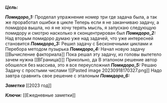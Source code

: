 
***Цель:***  

***Помидоро_1:*** 
	Проделал упражнение номер три
	где задача была, а так же проработал ошибки в цикле
	Теперь если я не заканчиваю задачу, а помидора вышла, но я не хочу терять мысль, я запускаю следующую помидору и смотрю насколько я сконцентрирован был
***Помидоро_2:*** 
	Над вторым помидоро думаю  уже над задачей, что уже интересней становится
***Помидоро_3:*** 
	Решил задачу с Бесконечными циклами и Перебора методом пузырька
***Помидоро_4:*** 
	Начал новую задачу [[Вычисление факториала]]
	 Пока решал эту задачу, из головы вылетело зачем нужна [[ВГраница()]]
	 Прикольно, да
	В эталоном решение автор обошелся без массива, это я все переусложнил
***Помидоро_5:*** 
	Решаю Задачу с простыми числами
	![[Pasted image 20230918170327.png]]
Надо завтра сравнить свое решение с эталоным
***Помидоро_6:*** 

***Заметка*** [[2023 год]]


***Ключи:*** [[Ежедневные заметки]]
